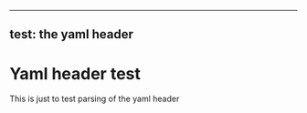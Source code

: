 ______________________________________________________________________

## test: the yaml header

# Yaml header test

This is just to test parsing of the yaml header
